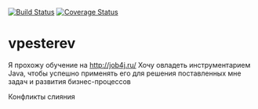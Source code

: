 [![Build Status](https://travis-ci.org/PesterevViacheslav/vpesterev.svg?branch=master)](https://travis-ci.org/PesterevViacheslav/vpesterev)
[![Coverage Status](https://codecov.io/gh/PesterevViacheslav/vpesterev/branch/master/graph/badge.svg)](https://codecov.io/gh/PesterevViacheslav/vpesterev)

# vpesterev
Я прохожу обучение на http://job4j.ru/
Хочу овладеть инструментарием Java, чтобы успешно применять его для решения поставленных мне задач и развития бизнес-процессов

Конфликты слияния